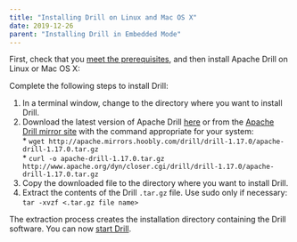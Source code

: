 ```yaml
---
title: "Installing Drill on Linux and Mac OS X"
date: 2019-12-26
parent: "Installing Drill in Embedded Mode"
---
```

First, check that you [meet the prerequisites]({{site.baseurl}}/docs/embedded-mode-prerequisites), and then install Apache Drill on Linux or Mac OS X:

Complete the following steps to install Drill:  

1. In a terminal window, change to the directory where you want to install Drill.  
2. Download the latest version of Apache Drill [here](http://apache.mirrors.hoobly.com/drill/drill-1.17.0/apache-drill-1.17.0.tar.gz) or from the [Apache Drill mirror site](http://www.apache.org/dyn/closer.cgi/drill/drill-1.17.0/apache-drill-1.17.0.tar.gz) with the command appropriate for your system:  
       * `wget http://apache.mirrors.hoobly.com/drill/drill-1.17.0/apache-drill-1.17.0.tar.gz`  
       * `curl -o apache-drill-1.17.0.tar.gz http://www.apache.org/dyn/closer.cgi/drill/drill-1.17.0/apache-drill-1.17.0.tar.gz`  
3. Copy the downloaded file to the directory where you want to install Drill.  
4. Extract the contents of the Drill `.tar.gz` file. Use sudo only if necessary:  
`tar -xvzf <.tar.gz file name>`  

The extraction process creates the installation directory containing the Drill software. You can now [start Drill]({{site.baseurl}}/docs/starting-drill-on-linux-and-mac-os-x).
